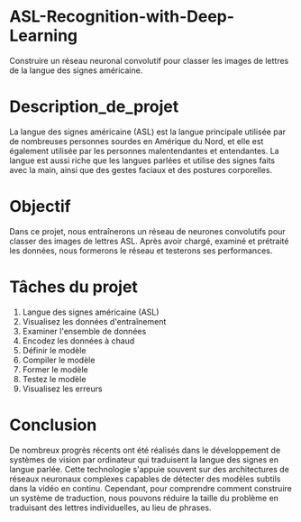 # ASL-Recognition-with-Deep-Learning
Construire un réseau neuronal convolutif pour classer les images de lettres de la langue des signes américaine.
# Description_de_projet
La langue des signes américaine (ASL) est la langue principale utilisée par de nombreuses personnes sourdes en Amérique du Nord, et elle est également utilisée par les personnes malentendantes et entendantes. La langue est aussi riche que les langues parlées et utilise des signes faits avec la main, ainsi que des gestes faciaux et des postures corporelles.

# Objectif
Dans ce projet, nous entraînerons un réseau de neurones convolutifs pour classer des images de lettres ASL. Après avoir chargé, examiné et prétraité les données, nous formerons le réseau et testerons ses performances.
# Tâches du projet
1. Langue des signes américaine (ASL)
2. Visualisez les données d'entraînement
3. Examiner l'ensemble de données
4. Encodez les données à chaud
5. Définir le modèle
6. Compiler le modèle
7. Former le modèle
8. Testez le modèle
9. Visualisez les erreurs
# Conclusion
De nombreux progrès récents ont été réalisés dans le développement de systèmes de vision par ordinateur qui traduisent la langue des signes en langue parlée. Cette technologie s'appuie souvent sur des architectures de réseaux neuronaux complexes capables de détecter des modèles subtils dans la vidéo en continu. Cependant, pour comprendre comment construire un système de traduction, nous pouvons réduire la taille du problème en traduisant des lettres individuelles, au lieu de phrases.
